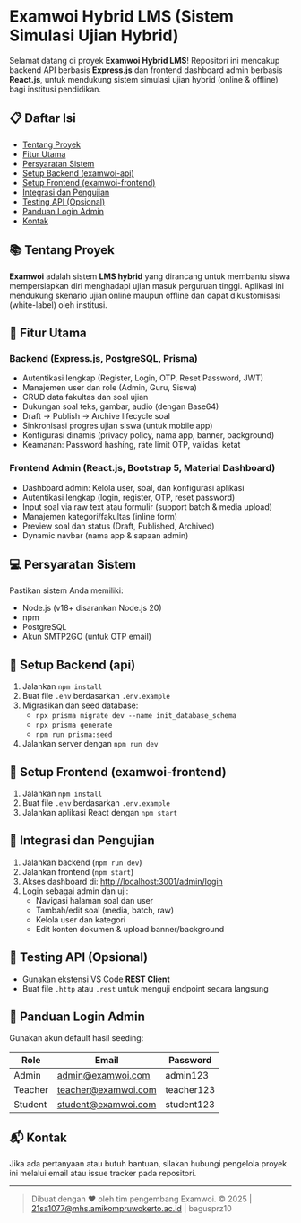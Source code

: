 # Examwoi Hybrid LMS (Sistem Simulasi Ujian Hybrid)

Selamat datang di proyek **Examwoi Hybrid LMS**! Repositori ini mencakup backend API berbasis **Express.js** dan frontend dashboard admin berbasis **React.js**, untuk mendukung sistem simulasi ujian hybrid (online & offline) bagi institusi pendidikan.

## 📋 Daftar Isi
- [Tentang Proyek](#tentang-proyek)
- [Fitur Utama](#fitur-utama)
- [Persyaratan Sistem](#persyaratan-sistem)
- [Setup Backend (examwoi-api)](#setup-backend-examwoi-api)
- [Setup Frontend (examwoi-frontend)](#setup-frontend-examwoi-frontend)
- [Integrasi dan Pengujian](#integrasi-dan-pengujian)
- [Testing API (Opsional)](#testing-api-opsional)
- [Panduan Login Admin](#panduan-login-admin)
- [Kontak](#kontak)

## 📚 Tentang Proyek
**Examwoi** adalah sistem **LMS hybrid** yang dirancang untuk membantu siswa mempersiapkan diri menghadapi ujian masuk perguruan tinggi. Aplikasi ini mendukung skenario ujian online maupun offline dan dapat dikustomisasi (white-label) oleh institusi.

## 🚀 Fitur Utama

### Backend (Express.js, PostgreSQL, Prisma)
- Autentikasi lengkap (Register, Login, OTP, Reset Password, JWT)
- Manajemen user dan role (Admin, Guru, Siswa)
- CRUD data fakultas dan soal ujian
- Dukungan soal teks, gambar, audio (dengan Base64)
- Draft → Publish → Archive lifecycle soal
- Sinkronisasi progres ujian siswa (untuk mobile app)
- Konfigurasi dinamis (privacy policy, nama app, banner, background)
- Keamanan: Password hashing, rate limit OTP, validasi ketat

### Frontend Admin (React.js, Bootstrap 5, Material Dashboard)
- Dashboard admin: Kelola user, soal, dan konfigurasi aplikasi
- Autentikasi lengkap (login, register, OTP, reset password)
- Input soal via raw text atau formulir (support batch & media upload)
- Manajemen kategori/fakultas (inline form)
- Preview soal dan status (Draft, Published, Archived)
- Dynamic navbar (nama app & sapaan admin)

## 💻 Persyaratan Sistem
Pastikan sistem Anda memiliki:
- Node.js (v18+ disarankan Node.js 20)
- npm
- PostgreSQL
- Akun SMTP2GO (untuk OTP email)

## 🔧 Setup Backend (api)
1. Jalankan `npm install`
2. Buat file `.env` berdasarkan `.env.example`
3. Migrasikan dan seed database:
   - `npx prisma migrate dev --name init_database_schema`
   - `npx prisma generate`
   - `npm run prisma:seed`
4. Jalankan server dengan `npm run dev`

## 🎨 Setup Frontend (examwoi-frontend)
1. Jalankan `npm install`
2. Buat file `.env` berdasarkan `.env.example`
3. Jalankan aplikasi React dengan `npm start`

## 🔄 Integrasi dan Pengujian
1. Jalankan backend (`npm run dev`)
2. Jalankan frontend (`npm start`)
3. Akses dashboard di: [http://localhost:3001/admin/login](http://localhost:3001/admin/login)
4. Login sebagai admin dan uji:
   - Navigasi halaman soal dan user
   - Tambah/edit soal (media, batch, raw)
   - Kelola user dan kategori
   - Edit konten dokumen & upload banner/background

## 🧪 Testing API (Opsional)
- Gunakan ekstensi VS Code **REST Client**
- Buat file `.http` atau `.rest` untuk menguji endpoint secara langsung

## 🔐 Panduan Login Admin
Gunakan akun default hasil seeding:

| Role     | Email                 | Password   |
|----------|-----------------------|------------|
| Admin    | admin@examwoi.com     | admin123   |
| Teacher  | teacher@examwoi.com   | teacher123 |
| Student  | student@examwoi.com   | student123 |

## 📬 Kontak
Jika ada pertanyaan atau butuh bantuan, silakan hubungi pengelola proyek ini melalui email atau issue tracker pada repositori.

---

> Dibuat dengan ❤️ oleh tim pengembang Examwoi.
© 2025 | 21sa1077@mhs.amikompruwokerto.ac.id | bagusprz10